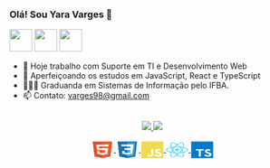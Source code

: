 ### Olá! Sou Yara Varges 👋 
<a href="https://www.instagram.com/yara.varges/" target="_blank"><img height="40" width="40" src="https://img.icons8.com/fluency/452/instagram-new.png" target="_blank"></a>
<a href="https://www.linkedin.com/in/yara-varges-nunes-523887144/" target="_blank"><img height="40" width="40" src="https://img.icons8.com/fluency/452/linkedin.png" target="_blank"></a>
<a href="mailto:varges98@gmail.com" target="_blank"><img height="40" width="40" src="https://img.icons8.com/external-kiranshastry-lineal-color-kiranshastry/452/external-email-advertising-kiranshastry-lineal-color-kiranshastry-4.png" target="_blank"></a>


- 🔭 Hoje trabalho com Suporte em TI e Desenvolvimento Web
- 🌱 Aperfeiçoando os estudos em JavaScript, React e TypeScript
- 👩🏻‍🎓 Graduanda em Sistemas de Informação pelo IFBA.
- 📫 Contato: varges98@gmail.com
<br>

<div align="center">
  <a href="https://github.com/YaraVarges">
  <img height="180em" src="https://github-readme-stats.vercel.app/api?username=YaraVarges&show_icons=true&theme=dracula&include_all_commits=true&count_private=true"/>
  <img height="180em" src="https://github-readme-stats.vercel.app/api/top-langs/?username=YaraVarges&layout=compact&langs_count=7&theme=dracula"/>
</div>

<div style="display: inline_block", align="center"><br>
  <img align="center" alt="HTML" height="30" width="40" src="https://raw.githubusercontent.com/devicons/devicon/master/icons/html5/html5-original.svg">
  <img align="center" alt="CSS" height="30" width="40" src="https://raw.githubusercontent.com/devicons/devicon/master/icons/css3/css3-original.svg">
  <img align="center" alt="Js" height="30" width="40" src="https://raw.githubusercontent.com/devicons/devicon/master/icons/javascript/javascript-plain.svg">
  <img align="center" alt="React" height="30" width="40" src="https://raw.githubusercontent.com/devicons/devicon/master/icons/react/react-original.svg">
  <img align="center" alt="Ts" height="30" width="40" src="https://raw.githubusercontent.com/devicons/devicon/master/icons/typescript/typescript-plain.svg">
</div><br>
